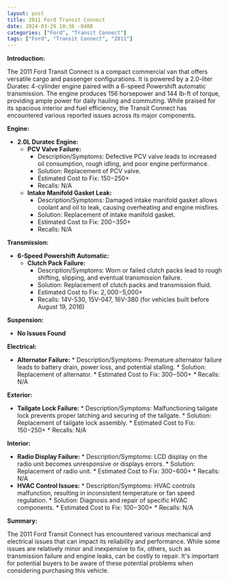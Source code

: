 ```yaml
---
layout: post
title: 2011 Ford Transit Connect
date: 2024-03-29 10:36 -0400
categories: ["Ford", "Transit Connect"]
tags: ["Ford", "Transit Connect", "2011"]
---
```

**Introduction:**

The 2011 Ford Transit Connect is a compact commercial van that offers versatile cargo and passenger configurations. It is powered by a 2.0-liter Duratec 4-cylinder engine paired with a 6-speed Powershift automatic transmission. The engine produces 156 horsepower and 144 lb-ft of torque, providing ample power for daily hauling and commuting. While praised for its spacious interior and fuel efficiency, the Transit Connect has encountered various reported issues across its major components.

**Engine:**

* **2.0L Duratec Engine:**
    * **PCV Valve Failure:**
        * Description/Symptoms: Defective PCV valve leads to increased oil consumption, rough idling, and poor engine performance.
        * Solution: Replacement of PCV valve.
        * Estimated Cost to Fix: $150-$250+
        * Recalls: N/A
    * **Intake Manifold Gasket Leak:**
        * Description/Symptoms: Damaged intake manifold gasket allows coolant and oil to leak, causing overheating and engine misfires.
        * Solution: Replacement of intake manifold gasket.
        * Estimated Cost to Fix: $200-$350+
        * Recalls: N/A

**Transmission:**

* **6-Speed Powershift Automatic:**
    * **Clutch Pack Failure:**
        * Description/Symptoms: Worn or failed clutch packs lead to rough shifting, slipping, and eventual transmission failure.
        * Solution: Replacement of clutch packs and transmission fluid.
        * Estimated Cost to Fix: $2,000-$5,000+
        * Recalls: 14V-530, 15V-047, 16V-380 (for vehicles built before August 19, 2016)

**Suspension:**

* **No Issues Found**

**Electrical:**

* **Alternator Failure:**
        * Description/Symptoms: Premature alternator failure leads to battery drain, power loss, and potential stalling.
        * Solution: Replacement of alternator.
        * Estimated Cost to Fix: $300-$500+
        * Recalls: N/A

**Exterior:**

* **Tailgate Lock Failure:**
        * Description/Symptoms: Malfunctioning tailgate lock prevents proper latching and securing of the tailgate.
        * Solution: Replacement of tailgate lock assembly.
        * Estimated Cost to Fix: $150-$250+
        * Recalls: N/A

**Interior:**

* **Radio Display Failure:**
        * Description/Symptoms: LCD display on the radio unit becomes unresponsive or displays errors.
        * Solution: Replacement of radio unit.
        * Estimated Cost to Fix: $300-$600+
        * Recalls: N/A
* **HVAC Control Issues:**
        * Description/Symptoms: HVAC controls malfunction, resulting in inconsistent temperature or fan speed regulation.
        * Solution: Diagnosis and repair of specific HVAC components.
        * Estimated Cost to Fix: $100-$300+
        * Recalls: N/A

**Summary:**

The 2011 Ford Transit Connect has encountered various mechanical and electrical issues that can impact its reliability and performance. While some issues are relatively minor and inexpensive to fix, others, such as transmission failure and engine leaks, can be costly to repair. It's important for potential buyers to be aware of these potential problems when considering purchasing this vehicle.

